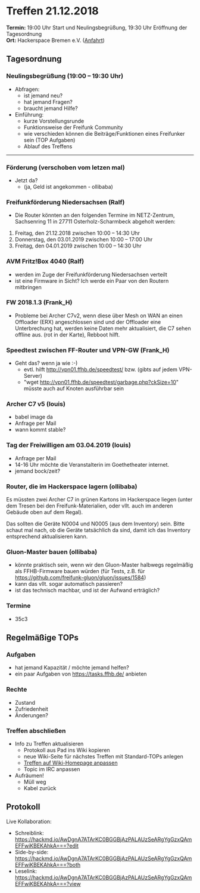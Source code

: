 # Treffen 21.12.2018

**Termin:** 19:00 Uhr Start und Neulingsbegrüßung, 19:30 Uhr Eröffnung der Tagesordnung  
**Ort:** Hackerspace Bremen e.V. ([Anfahrt](https://www.hackerspace-bremen.de/anfahrt/))

## Tagesordnung
### Neulingsbegrüßung (19:00 – 19:30 Uhr)
- Abfragen:
    - ist jemand neu?
    - hat jemand Fragen?
    - braucht jemand Hilfe?
- Einführung:
    - kurze Vorstellungsrunde
    - Funktionsweise der Freifunk Community
    - wie verschieden können die Beiträge/Funktionen eines Freifunker sein (TOP Aufgaben)
    - Ablauf des Treffens

---

### Förderung (verschoben vom letzen mal)
* Jetzt da?
  * (ja, Geld ist angekommen - ollibaba)

### Freifunkförderung Niedersachsen (Ralf)

* Die Router könnten an den folgenden Termine im NETZ-Zentrum, Sachsenring 11 in 27711 Osterholz-Scharmbeck abgeholt werden:
 
1.	Freitag, den 21.12.2018                zwischen 10:00 – 14:30 Uhr
2.	Donnerstag, den 03.01.2019      zwischen 10:00 – 17:00 Uhr
3.	Freitag, den 04.01.2019                zwischen 10:00 – 14:30 Uhr

### AVM Fritz!Box 4040 (Ralf)

* werden im Zuge der Freifunkförderung Niedersachsen verteilt
* ist eine Firmware in Sicht? Ich werde ein Paar von den Routern mitbringen 

### FW 2018.1.3 (Frank_H)

* Probleme bei Archer C7v2, wenn diese über Mesh on WAN an einen Offloader (ERX) angeschlossen sind und der Offloader eine Unterbrechung hat, werden keine Daten mehr aktualisiert, die C7 sehen offline aus. (rot in der Karte), Rebboot hilft.
 
### Speedtest zwischen FF-Router und VPN-GW (Frank_H)

* Geht das? wenn ja wie :-)
  * evtl. hilft http://vpn01.ffhb.de/speedtest/ bzw.  (gibts auf jedem VPN-Server)
  * "wget http://vpn01.ffhb.de/speedtest/garbage.php?ckSize=10" müsste auch auf Knoten ausführbar sein

### Archer C7 v5 (louis)
* babel image da
* Anfrage per Mail
* wann kommt stable?

### Tag der Freiwilligen am 03.04.2019 (louis)
* Anfrage per Mail
* 14-16 Uhr möchte die Veranstalterin im Goethetheater internet.
* jemand bock/zeit?

### Router, die im Hackerspace lagern (ollibaba)
Es müssten zwei Archer C7 in grünen Kartons im Hackerspace liegen (unter dem Tresen bei den Freifunk-Materialien, oder vllt. auch im anderen Gebäude oben auf dem Regal).

Das sollten die Geräte N0004 und N0005 (aus dem Inventory) sein. Bitte schaut mal nach, ob die Geräte tatsächlich da sind, damit ich das Inventory entsprechend aktualisieren kann.

### Gluon-Master bauen (ollibaba)
* könnte praktisch sein, wenn wir den Gluon-Master halbwegs regelmäßig als FFHB-Firmware bauen würden (für Tests, z.B. für https://github.com/freifunk-gluon/gluon/issues/1584)
* kann das vllt. sogar automatisch passieren?
* ist das technisch machbar, und ist der Aufwand erträglich?


### Termine
- 35c3

## Regelmäßige TOPs

### Aufgaben
- hat jemand Kapazität / möchte jemand helfen?
- ein paar Aufgaben von https://tasks.ffhb.de/ anbieten

### Rechte
- Zustand
- Zufriedenheit
- Änderungen?

### Treffen abschließen
- Info zu Treffen aktualisieren
  - Protokoll aus Pad ins Wiki kopieren
  - neue Wiki-Seite für nächstes Treffen mit Standard-TOPs anlegen
  - [Treffen auf Wiki-Homepage anpassen](https://wiki.bremen.freifunk.net/Home)
  - Topic im IRC anpassen
- Aufräumen!
  - Müll weg
  - Kabel zurück


## Protokoll
Live Kollaboration:
- Schreiblink: https://hackmd.io/AwDgnA7ATArKC0BGGBjAzPALAUzSeARgYgGzxQAmEFFwiKBEKAhkA===?edit
- Side-by-side: https://hackmd.io/AwDgnA7ATArKC0BGGBjAzPALAUzSeARgYgGzxQAmEFFwiKBEKAhkA===?both
- Leselink: https://hackmd.io/AwDgnA7ATArKC0BGGBjAzPALAUzSeARgYgGzxQAmEFFwiKBEKAhkA===?view
